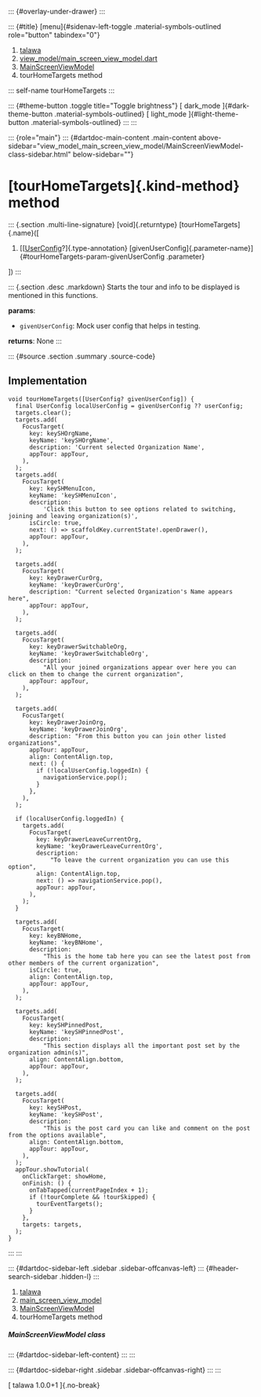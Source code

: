 ::: {#overlay-under-drawer}
:::

::: {#title}
[menu]{#sidenav-left-toggle .material-symbols-outlined role="button"
tabindex="0"}

1.  [talawa](../../index.html)
2.  [view_model/main_screen_view_model.dart](../../view_model_main_screen_view_model/)
3.  [MainScreenViewModel](../../view_model_main_screen_view_model/MainScreenViewModel-class.html)
4.  tourHomeTargets method

::: self-name
tourHomeTargets
:::

::: {#theme-button .toggle title="Toggle brightness"}
[ dark_mode ]{#dark-theme-button .material-symbols-outlined} [
light_mode ]{#light-theme-button .material-symbols-outlined}
:::
:::

::: {role="main"}
::: {#dartdoc-main-content .main-content above-sidebar="view_model_main_screen_view_model/MainScreenViewModel-class-sidebar.html" below-sidebar=""}
<div>

# [tourHomeTargets]{.kind-method} method

</div>

::: {.section .multi-line-signature}
[void]{.returntype} [tourHomeTargets]{.name}(\[

1.  [[[UserConfig](../../services_user_config/UserConfig-class.html)?]{.type-annotation}
    [givenUserConfig]{.parameter-name}]{#tourHomeTargets-param-givenUserConfig
    .parameter}

\])
:::

::: {.section .desc .markdown}
Starts the tour and info to be displayed is mentioned in this functions.

**params**:

-   `givenUserConfig`: Mock user config that helps in testing.

**returns**: None
:::

::: {#source .section .summary .source-code}
## Implementation

``` language-dart
void tourHomeTargets([UserConfig? givenUserConfig]) {
  final UserConfig localUserConfig = givenUserConfig ?? userConfig;
  targets.clear();
  targets.add(
    FocusTarget(
      key: keySHOrgName,
      keyName: 'keySHOrgName',
      description: 'Current selected Organization Name',
      appTour: appTour,
    ),
  );
  targets.add(
    FocusTarget(
      key: keySHMenuIcon,
      keyName: 'keySHMenuIcon',
      description:
          'Click this button to see options related to switching, joining and leaving organization(s)',
      isCircle: true,
      next: () => scaffoldKey.currentState!.openDrawer(),
      appTour: appTour,
    ),
  );

  targets.add(
    FocusTarget(
      key: keyDrawerCurOrg,
      keyName: 'keyDrawerCurOrg',
      description: "Current selected Organization's Name appears here",
      appTour: appTour,
    ),
  );

  targets.add(
    FocusTarget(
      key: keyDrawerSwitchableOrg,
      keyName: 'keyDrawerSwitchableOrg',
      description:
          "All your joined organizations appear over here you can click on them to change the current organization",
      appTour: appTour,
    ),
  );

  targets.add(
    FocusTarget(
      key: keyDrawerJoinOrg,
      keyName: 'keyDrawerJoinOrg',
      description: "From this button you can join other listed organizations",
      appTour: appTour,
      align: ContentAlign.top,
      next: () {
        if (!localUserConfig.loggedIn) {
          navigationService.pop();
        }
      },
    ),
  );

  if (localUserConfig.loggedIn) {
    targets.add(
      FocusTarget(
        key: keyDrawerLeaveCurrentOrg,
        keyName: 'keyDrawerLeaveCurrentOrg',
        description:
            "To leave the current organization you can use this option",
        align: ContentAlign.top,
        next: () => navigationService.pop(),
        appTour: appTour,
      ),
    );
  }

  targets.add(
    FocusTarget(
      key: keyBNHome,
      keyName: 'keyBNHome',
      description:
          "This is the home tab here you can see the latest post from other members of the current organization",
      isCircle: true,
      align: ContentAlign.top,
      appTour: appTour,
    ),
  );

  targets.add(
    FocusTarget(
      key: keySHPinnedPost,
      keyName: 'keySHPinnedPost',
      description:
          "This section displays all the important post set by the organization admin(s)",
      align: ContentAlign.bottom,
      appTour: appTour,
    ),
  );

  targets.add(
    FocusTarget(
      key: keySHPost,
      keyName: 'keySHPost',
      description:
          "This is the post card you can like and comment on the post from the options available",
      align: ContentAlign.bottom,
      appTour: appTour,
    ),
  );
  appTour.showTutorial(
    onClickTarget: showHome,
    onFinish: () {
      onTabTapped(currentPageIndex + 1);
      if (!tourComplete && !tourSkipped) {
        tourEventTargets();
      }
    },
    targets: targets,
  );
}
```
:::
:::

::: {#dartdoc-sidebar-left .sidebar .sidebar-offcanvas-left}
::: {#header-search-sidebar .hidden-l}
:::

1.  [talawa](../../index.html)
2.  [main_screen_view_model](../../view_model_main_screen_view_model/)
3.  [MainScreenViewModel](../../view_model_main_screen_view_model/MainScreenViewModel-class.html)
4.  tourHomeTargets method

##### MainScreenViewModel class

::: {#dartdoc-sidebar-left-content}
:::
:::

::: {#dartdoc-sidebar-right .sidebar .sidebar-offcanvas-right}
:::
:::

[ talawa 1.0.0+1 ]{.no-break}
